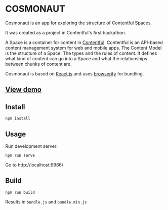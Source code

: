 # COSMONAUT

Cosmonaut is an app for exploring the structure of Contentful Spaces.

It was created as a project in Contentful's first hackathon.

A Space is a container for content in
[Contentful](https://www.contentful.com). Contentful is an API-based
content management system for web and mobile apps. The Content Model
is the structure of a Space: The types and the rules of content. It
defines what kind of content can go into a Space and what the
relationships between chunks of content are.

Cosmonaut is based on [React.js](http://facebook.github.io/react/) and
uses [browserify](https://github.com/substack/node-browserify) for
bundling.

## [View demo](https://contentful-labs.github.io/cosmonaut)

## Install

```
npm install
```

## Usage

Run development server:

```
npm run serve
```

Go to http://localhost:9966/

## Build

```
npm run build
```

Results in `bundle.js` and `bundle.min.js`
